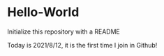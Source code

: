 # Hello-World
Initialize this repository with a README

Today is 2021/8/12, it is the first time I join in Github!
